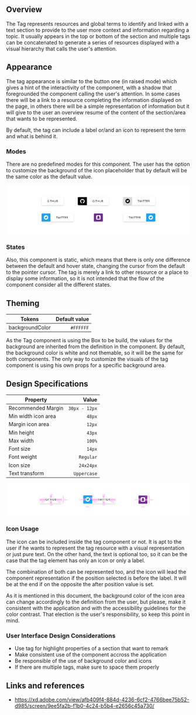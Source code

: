 ## Overview

The Tag represents resources and global terms to identify and linked with a text section to provide to the user more context and information regarding a topic. It usually appears in the top or bottom of the section and multiple tags can be concatenated to generate a series of resources displayed with a visual hierarchy that calls the user's attention.

## Appearance

The tag appearance is similar to the button one (in raised mode) which gives a hint of the interactivity of the component, with a shadow that foregrounded the component calling the user's attention. In some cases there will be a link to a resource completing the information displayed on the page, in others there will be a simple representation of information but it will give to the user an overview resume of the content of the section/area that wants to be represented. 

By default, the tag can include a label or/and an icon to represent the term and what is behind it. 

### Modes

There are no predefined modes for this component. The user has the option to customize the background of the icon placeholder that by default will be the same color as the default value.

![Modes of the tag component](images/tag_modes.png)

### States

Also, this component is static, which means that there is only one difference between the default and hover state, changing the cursor from the default to the pointer cursor. The tag is merely a link to other resource or a place to display some information, so it is not intended that the flow of the component consider all the different states.

## Theming

| Tokens        | Default value |
| ------------- | -------------:|
| backgroundColor    | `#FFFFFF` |

As the Tag component is using the Box to be build, the values for the background are inherited from the definition in the component. By default, the background color is white and not themable, so it will be the same for both components.
The only way to customize the visuals of the tag component is using his own props for a specific background area.

## Design Specifications

| Property           | Value|
|--------------------|------:|
| Recommended Margin | `30px - 12px`|
| Min width icon area| `48px` |
| Margin icon area   | `12px` |
| Min height         | `43px` |
| Max width          | `100%` |
| Font size          | `14px` |
| Font weight        | `Regular` |
| Icon size          | `24x24px` |
| Text transform     | `Uppercase` |

![Design specification for the tag component](images/tag_specs.png)

### Icon Usage

The icon can be included inside the tag component or not. It is apt to the user if he wants to represent the tag resource with a visual representation or just pure text. On the other hand, the text is optional too, so it can be the case that the tag element has only an icon or only a label. 

The combination of both can be represented too, and the icon will lead the component representation if the position selected is before the label. It will be at the end if on the opposite the after position value is set.

As it is mentioned in this document, the background color of the icon area can change accordingly to the definition from the user, but please, make it consistent with the application and with the accessibility guidelines for the color contrast. That election is the user's responsibility, so keep this point in mind.


### User Interface Design Considerations

- Use tag for highlight properties of a section that want to remark
- Make consistent use of the component accross the application
- Be responsible of the use of background color and icons
- If there are multiple tags, make sure to space them properly

## Links and references

- https://xd.adobe.com/view/afb409f4-884d-4236-6cf2-4766bee75b52-d985/screen/9ee5fa2b-f1b0-4c24-b5b4-e2656c45a730/